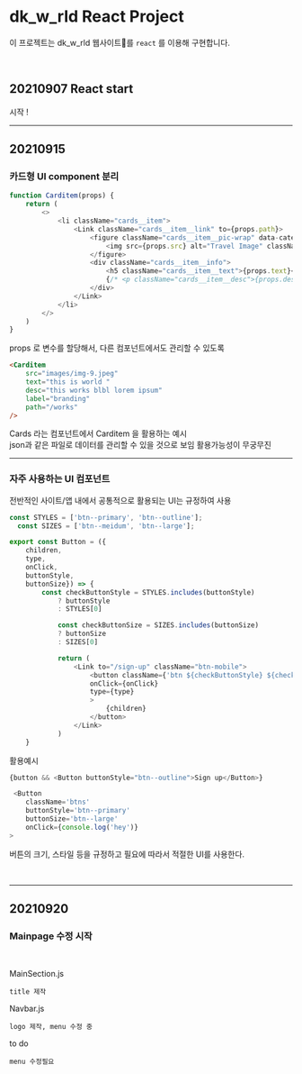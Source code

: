 # dk_w_rld React Project
이 프로젝트는 dk_w_rld 웹사이트를 `react` 를 이용해 구현합니다.

<br>

## 20210907 React start
시작 !

---

## 20210915
### 카드형 UI component 분리

```javascript
function Carditem(props) {
    return (
        <>
            <li className="cards__item">
                <Link className="cards__item__link" to={props.path}>
                    <figure className="cards__item__pic-wrap" data-category={props.label}>
                        <img src={props.src} alt="Travel Image" className="cards__item__img" />
                    </figure>
                    <div className="cards__item__info">
                        <h5 className="cards__item__text">{props.text}</h5>
                        {/* <p className="cards__item__desc">{props.desc}</p> */}
                    </div>
                </Link>
            </li>
        </>
    )
}
```

props 로 변수를 할당해서, 다른 컴포넌트에서도 관리할 수 있도록

```html
<Carditem
    src="images/img-9.jpeg"
    text="this is world "
    desc="this works blbl lorem ipsum"
    label="branding"
    path="/works"
/>
```

Cards 라는 컴포넌트에서 Carditem 을 활용하는 예시 <br>
json과 같은 파일로 데이터를 관리할 수 있을 것으로 보임 활용가능성이 무궁무진

---
### 자주 사용하는 UI 컴포넌트

전반적인 사이트/앱 내에서 공통적으로 활용되는 UI는 규정하여 사용

```javascript
const STYLES = ['btn--primary', 'btn--outline'];
  const SIZES = ['btn--meidum', 'btn--large'];

export const Button = ({
    children, 
    type, 
    onClick,
    buttonStyle, 
    buttonSize}) => {
        const checkButtonStyle = STYLES.includes(buttonStyle)
            ? buttonStyle
            : STYLES[0]

            const checkButtonSize = SIZES.includes(buttonSize)
            ? buttonSize
            : SIZES[0]

            return (
                <Link to="/sign-up" className="btn-mobile">
                    <button className={'btn ${checkButtonStyle} ${checkButtonSize}'}
                    onClick={onClick}
                    type={type}
                    >
                        {children}
                    </button>
                </Link>
            )
    }
```
활용예시
```javascript
{button && <Button buttonStyle="btn--outline">Sign up</Button>}

 <Button
    className='btns'
    buttonStyle='btn--primary'
    buttonSize='btn--large'
    onClick={console.log('hey')}
>
```

버튼의 크기, 스타일 등을 규정하고 필요에 따라서 적절한 UI를 사용한다.

<br>

---

## 20210920
### Mainpage 수정 시작
<br>

MainSection.js
```
title 제작
```

Navbar.js 
```
logo 제작, menu 수정 중
```

to do
```
menu 수정필요
```